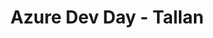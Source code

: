 ---
state: TX
region: DFW
title: Azure Dev Day - Tallan
event_url: http://info.tallan.com/tallan-azure-data-summit-las-colinas
start_date: 2020-01-15
cost: FREE
topics: [ azure, cloud ]
---